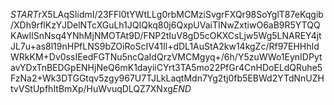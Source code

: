 $START$rX5LAqSIidmI/23FFl0tYWtLLg0rbMCMziSvgrFXQr98SoYglT87eKqgib/XDh9rflKzYJDelNTcXGuLh1JQIQkq80j6QxpUVaiTINwZxtiwO6aB9R5YTQQKAwIlSnNsq4YNhMjNMOTAt9D/FNP2tIuV8gD5cOKXCsLjw5Wg5LNAREY4jtJL7u+as8l19nHPfLNS9bZOiRoScIV41Il+dDL1AuStA2kw14kgZc/Rf97EHHhIdWRkKM+Dv0ssIEedFGTNu5ncQaIdQrzVMCMgyq+/6h/Y5zuWWo1EynIDPytavYDxTnBEDGpENHjNeQ6mK1dayiiCYrt3TA5mo22PfGr4CnHDoELdQRuhe5FzNa2+Wk3DTGGtqv5zgy967U7TJLkLaqtMdn7Yg2tj0fb5EBWd2YTdNnUZHtvVStUpfhItBmXp/HuWvuqDLQZ7XNxg$END$